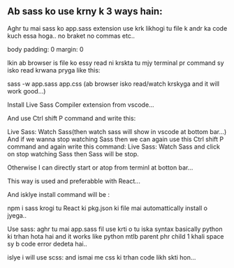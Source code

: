 ## Ab sass ko use krny k 3 ways hain:

<!-- 01 -->

Aghr tu mai sass ko app.sass extension use krk likhogi tu file k andr ka code kuch essa hoga..
no braket no commas etc..

body 
    padding: 0
    margin: 0

lkin ab browser is file ko essy read ni krskta tu mjy terminal pr command sy isko read krwana pryga like this:

sass -w app.sass app.css (ab browser isko read/watch krskyga and it will work good...)


<!-- 02 -->

Install Live Sass Compiler extension from vscode...

And use Ctrl shift P command and write this:

Live Sass: Watch Sass(then watch sass will show in vscode at bottom bar...)
And if we wanna stop watching Sass then we can again use this Ctrl shift P command and 
again write this command:
Live Sass: Watch Sass and click on stop watching Sass then Sass will be stop.

Otherwise I can directly start or atop from terminl at botton bar...

<!-- 03 -->

This way is used and preferabble with React...

And isklye install command will be :

npm i sass krogi tu React ki pkg.json ki file mai automattically install o jyega..

<!-- Use sass extension vs scss -->

Use sass:
aghr tu mai app.sass fil use krti o tu iska syntax basically python ki trhan hota hai and it works like python mtlb parent phr child 1 khali space sy b code error dedeta hai..

islye i will use scss:
and ismai me css ki trhan code likh skti hon...
